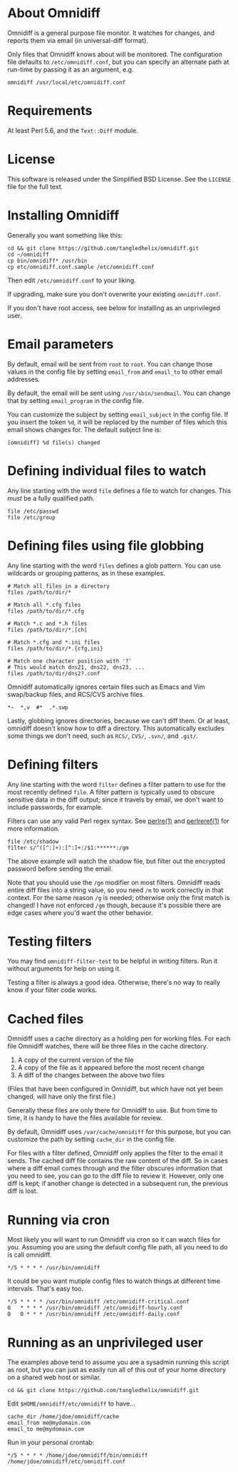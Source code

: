# About Omnidiff

Omnidiff is a general purpose file monitor. It watches for changes, and
reports them via email (in universal-diff format).

Only files that Omnidiff knows about will be monitored. The configuration file
defaults to `/etc/omnidiff.conf`, but you can specify an alternate path at
run-time by passing it as an argument, e.g.

    omnidiff /usr/local/etc/omnidiff.conf

# Requirements

At least Perl 5.6, and the `Text::Diff` module.

# License

This software is released under the Simplified BSD License. See the `LICENSE`
file for the full text.

# Installing Omnidiff

Generally you want something like this:

    cd && git clone https://github.com/tangledhelix/omnidiff.git
    cd ~/omnidiff
    cp bin/omnidiff* /usr/bin
    cp etc/omnidiff.conf.sample /etc/omnidiff.conf

Then edit `/etc/omnidiff.conf` to your liking.

If upgrading, make sure you don't overwrite your existing `omnidiff.conf`.

If you don't have root access, see below for installing as an
unprivileged user.

# Email parameters

By default, email will be sent from `root` to `root`. You can change those
values in the config file by setting `email_from` and `email_to` to other
email addresses.

By default, the email will be sent using `/usr/sbin/sendmail`. You can change
that by setting `email_program` in the config file.

You can customize the subject by setting `email_subject` in the config file.
If you insert the token `%d`, it will be replaced by the number of files which
this email shows changes for. The default subject line is:

    [omnidiff] %d file(s) changed

# Defining individual files to watch

Any line starting with the word `file` defines a file to watch for changes.
This *must* be a fully qualified path.

    file /etc/passwd
    file /etc/group

# Defining files using file globbing

Any line starting with the word `files` defines a glob pattern. You can use
wildcards or grouping patterns, as in these examples.

    # Match all files in a directory
    files /path/to/dir/*
    
    # Match all *.cfg files
    files /path/to/dir/*.cfg
    
    # Match *.c and *.h files
    files /path/to/dir/*.[ch]
    
    # Match *.cfg and *.ini files
    files /path/to/dir/*.{cfg,ini}
    
    # Match one character position with '?'
    # This would match dns21, dns22, dns23, ...
    files /path/to/dir/dns2?.conf

Omnidiff automatically ignores certain files such as Emacs and Vim swap/backup
files, and RCS/CVS archive files.

    *~  *,v  #*  .*.swp

Lastly, globbing ignores directories, because we can't diff them. Or at least,
omnidiff doesn't know how to diff a directory. This automatically excludes some
things we don't need, such as `RCS/`, `CVS/`, `.svn/`, and `.git/`.

# Defining filters

Any line starting with the word `filter` defines a filter pattern to use for
the most recently defined `file`. A filter pattern is typically used to
obscure sensitive data in the diff output; since it travels by email, we don't
want to include passwords, for example.

Filters can use any valid Perl regex syntax. See [perlre(1)][perlre] and
[perlreref(1)][perlreref] for more information.

[perlre]: http://perldoc.perl.org/perlre.html
[perlreref]: http://perldoc.perl.org/perlreref.html

    file /etc/shadow
    filter s/^([^:]+):[^:]+:/$1:******:/gm

The above example will watch the shadow file, but filter out the encrypted
password before sending the email.

Note that you should use the `/gm` modifier on most filters.  Omnidiff reads
entire diff files into a string value, so you need `/m` to work correctly in
that context.  For the same reason `/g` is needed; otherwise only the first
match is changed! I have not enforced `/gm` though, because it's possible
there are edge cases where you'd want the other behavior.

# Testing filters

You may find `omnidiff-filter-test` to be helpful in writing filters. Run it
without arguments for help on using it.

Testing a filter is always a good idea. Otherwise, there's no way to really
know if your filter code works.

# Cached files

Omnidiff uses a cache directory as a holding pen for working files. For each
file Omnidiff watches, there will be three files in the cache directory.

1. A copy of the current version of the file
2. A copy of the file as it appeared before the most recent change
3. A diff of the changes between the above two files

(Files that have been configured in Omnidiff, but which have not yet been
changed, will have only the first file.)

Generally these files are only there for Omnidiff to use. But from time to
time, it is handy to have the files available for review.

By default, Omnidiff uses `/var/cache/omnidiff` for this purpose, but you can
customize the path by setting `cache_dir` in the config file.

For files with a filter defined, Omnidiff only applies the filter to the email
it sends. The cached diff file contains the raw content of the diff. So in
cases where a diff email comes through and the filter obscures information
that you need to see, you can go to the diff file to review it. However, only
one diff is kept; if another change is detected in a subsequent run, the
previous diff is lost.

# Running via cron

Most likely you will want to run Omnidiff via cron so it can watch files for
you. Assuming you are using the default config file path, all you need to do
is call omnidiff.

    */5 * * * * /usr/bin/omnidiff

It could be you want mutiple config files to watch things at different
time intervals. That's easy too.

    */5 * * * * /usr/bin/omnidiff /etc/omnidiff-critical.conf
    0   * * * * /usr/bin/omnidiff /etc/omnidiff-hourly.conf
    0   0 * * * /usr/bin/omnidiff /etc/omnidiff-daily.conf

# Running as an unprivileged user

The examples above tend to assume you are a sysadmin running this script as
root, but you can just as easily run all of this out of your home directory
on a shared web host or similar.

    cd && git clone https://github.com/tangledhelix/omnidiff.git

Edit `$HOME/omnidiff/etc/omnidiff` to have...

    cache_dir /home/jdoe/omnidiff/cache
    email_from me@mydomain.com
    email_to me@mydomain.com

Run in your personal crontab:

    */5 * * * * /home/jdoe/omnidiff/bin/omnidiff /home/jdoe/omnidiff/etc/omnidiff.conf

